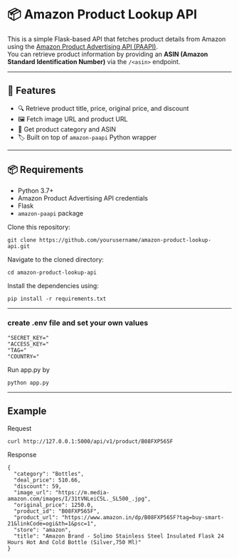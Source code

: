 # 📦 Amazon Product Lookup API

This is a simple Flask-based API that fetches product details from Amazon using the [Amazon Product Advertising API (PAAPI)](https://github.com/sergioteula/python-amazon-paapi).  
You can retrieve product information by providing an **ASIN (Amazon Standard Identification Number)** via the `/<asin>` endpoint.

---

## 🚀 Features

- 🔍 Retrieve product title, price, original price, and discount
- 🖼️ Fetch image URL and product URL
- 🛒 Get product category and ASIN
- 🏷️ Built on top of `amazon-paapi` Python wrapper

---

## 📦 Requirements

- Python 3.7+
- Amazon Product Advertising API credentials
- Flask
- `amazon-paapi` package


Clone this repository:
```
git clone https://github.com/yourusername/amazon-product-lookup-api.git
```

Navigate to the cloned directory:
```
cd amazon-product-lookup-api
```

Install the dependencies using:
```
pip install -r requirements.txt
```

---
### create .env file and set your own values

```
"SECRET_KEY="
"ACCESS_KEY="
"TAG="
"COUNTRY="
```

Run app.py by
```
python app.py
```
---

## Example

Request
```
curl http://127.0.0.1:5000/api/v1/product/B08FXP565F
```

Response
```
{
  "category": "Bottles",
  "deal_price": 510.66,
  "discount": 59,
  "image_url": "https://m.media-amazon.com/images/I/31tVNLeiC5L._SL500_.jpg",
  "original_price": 1250.0,
  "product_id": "B08FXP565F",
  "product_url": "https://www.amazon.in/dp/B08FXP565F?tag=buy-smart-21&linkCode=ogi&th=1&psc=1",
  "store": "amazon",
  "title": "Amazon Brand - Solimo Stainless Steel Insulated Flask 24 Hours Hot And Cold Bottle (Silver,750 Ml)"
}
```